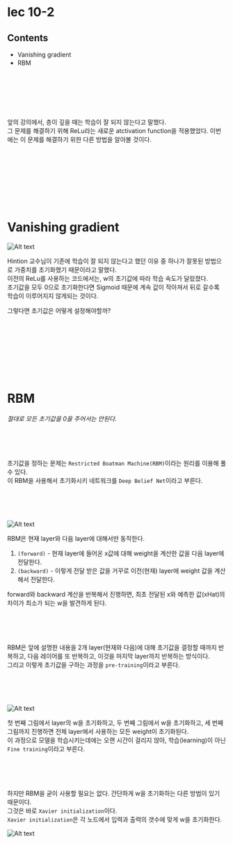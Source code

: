 # lec 10-2

## Contents

- Vanishing gradient
- RBM
  ㅤ

ㅤ

ㅤ

ㅤ

앞의 강의에서, 층이 깊을 때는 학습이 잘 되지 않는다고 말했다.  
그 문제를 해결하기 위해 ReLu라는 새로운 atctivation function을 적용했었다.
이번에는 이 문제를 해결하기 위한 다른 방법을 알아볼 것이다.

ㅤ

ㅤ

ㅤ

ㅤ

# Vanishing gradient

![Alt text](image.png)

Hintion 교수님이 기존에 학습이 잘 되지 않는다고 했던 이유 중 하나가 잘못된 방법으로 가중치를 초기화했기 때문이라고 말했다.  
이전의 ReLu를 사용하는 코드에서는, w의 초기값에 따라 학습 속도가 달랐졌다.  
초기값을 모두 0으로 초기화한다면 Sigmoid 때문에 계속 값이 작아져서 뒤로 갈수록 학습이 이루어지지 않게되는 것이다.

그렇다면 초기값은 어떻게 설정해야할까?

ㅤ

ㅤ

ㅤ

ㅤ

# RBM

_절대로 모든 초기값을 0을 주어서는 안된다._

ㅤ

ㅤ

초기값을 정하는 문제는 `Restricted Boatman Machine(RBM)`이라는 원리를 이용해 풀 수 있다.  
이 RBM을 사용해서 초기화시키 네트워크를 `Deep Belief Net`이라고 부른다.

ㅤ

ㅤ

![Alt text](image-1.png)

RBM은 현재 layer와 다음 layer에 대해서만 동작한다.

1. `(forward)` - 현재 layer에 들어온 x값에 대해 weight을 계산한 값을 다음 layer에 전달한다.
2. `(backward)` - 이렇게 전달 받은 값을 거꾸로 이전(현재) layer에 weight 값을 계산해서 전달한다.

forward와 backward 계산을 반복해서 진행하면, 최초 전달된 x와 예측한 값(xHat)의 차이가 최소가 되는 w을 발견하게 된다.

ㅤ

ㅤ

RBM은 앞에 설명한 내용을 2개 layer(현재와 다음)에 대해 초기값을 결정할 때까지 반복하고, 다음 레이어를 또 반복하고, 이것을 마지막 layer까지 반복하는 방식이다.  
그리고 이렇게 초기값을 구하는 과정을 `pre-training`이라고 부른다.

ㅤ

ㅤ

![Alt text](image-3.png)

첫 번째 그림에서 layer의 w을 초기화하고, 두 번째 그림에서 w을 초기화하고, 세 번째 그림까지 진행하면 전체 layer에서 사용하는 모든 weight이 초기화된다.  
이 과정으로 모델을 학습시키는데에는 오랜 시간이 걸리지 않아, 학습(learning)이 아닌 `Fine training`이라고 부른다.

ㅤ

ㅤ

하지만 RBM을 굳이 사용할 필요는 없다.
간단하게 w을 초기화하는 다른 방법이 있기 때문이다.  
그것은 바로 `Xavier initialization`이다.  
`Xavier initialization`은 각 노드에서 입력과 출력의 갯수에 맞게 w을 초기화한다.

![Alt text](image-4.png)
